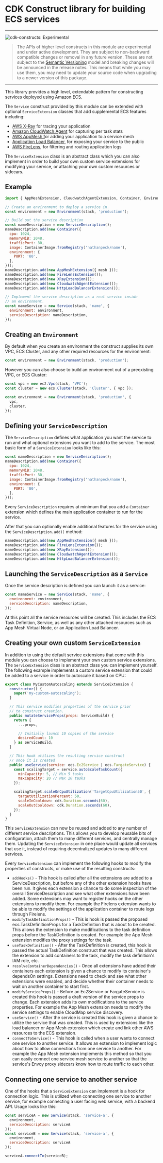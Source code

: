 # CDK Construct library for building ECS services
<!--BEGIN STABILITY BANNER-->
---

![cdk-constructs: Experimental](https://img.shields.io/badge/cdk--constructs-experimental-important.svg?style=for-the-badge)

> The APIs of higher level constructs in this module are experimental and under active development. They are subject to non-backward compatible changes or removal in any future version. These are not subject to the [Semantic Versioning](https://semver.org/) model and breaking changes will be announced in the release notes. This means that while you may use them, you may need to update your source code when upgrading to a newer version of this package.

---
<!--END STABILITY BANNER-->

This library provides a high level, extendable pattern for constructing services
deployed using Amazon ECS.

The `Service` construct provided by this module can be extended with optional `ServiceExtension` classes that add supplemental ECS features including:

- [AWS X-Ray](https://aws.amazon.com/xray/) for tracing your application
- [Amazon CloudWatch Agent](https://docs.aws.amazon.com/AmazonCloudWatch/latest/monitoring/Install-CloudWatch-Agent.html) for capturing per task stats
- [AWS AppMesh f](https://aws.amazon.com/app-mesh/)or adding your application to a service mesh
- [Application Load Balancer](https://docs.aws.amazon.com/elasticloadbalancing/latest/application/introduction.html), for exposing your service to the public
- [AWS FireLens](https://docs.aws.amazon.com/AmazonECS/latest/developerguide/using_firelens.html), for filtering and routing application logs

The `ServiceExtension` class is an abstract class which you can also implement in
order to build your own custom service extensions for modifying your service, or
attaching your own custom resources or sidecars.

## Example

```js
import { AppMeshExtension, CloudwatchAgentExtension, Container, Environment, FireLensExtension, HttpLoadBalancerExtension, Service, ServiceDescription, XRayExtension } from 'ecs-service-builder';

// Create an environment to deploy a service in.
const environment = new Environment(stack, 'production');

// Build out the service description
const nameDescription = new ServiceDescription();
nameDescription.add(new Container({
  cpu: 1024,
  memoryMiB: 2048,
  trafficPort: 80,
  image: ContainerImage.fromRegistry('nathanpeck/name'),
  environment: {
    PORT: '80',
  },
}));
nameDescription.add(new AppMeshExtension({ mesh }));
nameDescription.add(new FireLensExtension());
nameDescription.add(new XRayExtension());
nameDescription.add(new CloudwatchAgentExtension());
nameDescription.add(new HttpLoadBalancerExtension());

// Implement the service description as a real service inside
// an environment.
const nameService = new Service(stack, 'name', {
  environment: environment,
  serviceDescription: nameDescription,
});
```

## Creating an `Environment`

By default when you create an environment the construct supplies its own VPC,
ECS Cluster, and any other required resources for the environment:

```js
const environment = new Environment(stack, 'production');
```

However you can also choose to build an environment out of a preexisting VPC,
or ECS Cluster:

```js
const vpc = new ec2.Vpc(stack, 'VPC');
const cluster = new ecs.Cluster(stack, 'Cluster', { vpc });

const environment = new Environment(stack, 'production', {
  vpc,
  cluster,
});
```

## Defining your `ServiceDescription`

The `ServiceDescription` defines what application you want the service to run and
what optional extensions you want to add to the service. The most basic form of a `ServiceExtension` looks like this:

```js
const nameDescription = new ServiceDescription();
nameDescription.add(new Container({
  cpu: 1024,
  memoryMiB: 2048,
  trafficPort: 80,
  image: ContainerImage.fromRegistry('nathanpeck/name'),
  environment: {
    PORT: '80',
  },
}));
```

Every `ServiceDescription` requires at minimum that you add a `Container` extension
which defines the main application container to run for the service.

After that you can optionally enable additional features for the service using the `ServiceDescription.add()` method:

```js
nameDescription.add(new AppMeshExtension({ mesh }));
nameDescription.add(new FireLensExtension());
nameDescription.add(new XRayExtension());
nameDescription.add(new CloudwatchAgentExtension());
nameDescription.add(new HttpLoadBalancerExtension());
```

## Launching the `ServiceDescription` as a `Service`

Once the service description is defined you can launch it as a service:

```js
const nameService = new Service(stack, 'name', {
  environment: environment,
  serviceDescription: nameDescription,
});
```

At this point all the service resources will be created. This includes the ECS Task
Definition, Service, as well as any other attached resources such as App Mesh Virtual
Node, or an Application Load Balancer.

## Creating your own custom `ServiceExtension`

In addition to using the default service extensions that come with this module you
can choose to implement your own custom service extensions. The `ServiceExtension`
class is an abstract class you can implement yourself. The following example
implements a custom service extension that could be added to a service in order to
autoscale it based on CPU:

```js
export class MyCustomAutoscaling extends ServiceExtension {
  constructor() {
    super('my-custom-autoscaling');
  }

  // This service modifies properties of the service prior
  // to construct creation.
  public mutateServiceProps(props: ServiceBuild) {
    return {
      ...props,

      // Initially launch 10 copies of the service
      desiredCount: 10
    } as ServiceBuild;
  }

  // This hook utilizes the resulting service construct
  // once it is created
  public useService(service: ecs.Ec2Service | ecs.FargateService) {
    const scalingTarget = service.autoScaleTaskCount({
      minCapacity: 5, // Min 5 tasks
      maxCapacity: 20 // Max 20 tasks
    });

    scalingTarget.scaleOnCpuUtilization('TargetCpuUtilization50', {
      targetUtilizationPercent: 50,
      scaleInCooldown: cdk.Duration.seconds(60),
      scaleOutCooldown: cdk.Duration.seconds(60),
    });
  }
}
```

This `ServiceExtension` can now be reused and added to any number of different
service descriptions. This allows you to develop reusable bits of configuration,
attach them to many different services, and centrally manage them. Updating the
`ServiceExtension` in one place would update all services that use it, instead of
requiring decentralized updates to many different services.

Every `ServiceExtension` can implement the following hooks to modify the properties
of constructs, or make use of the resulting constructs:

* `addHooks()` - This hook is called after all the extensions are added to a ServiceDescription, but before any of the other extension hooks have been run. It gives each extension a chance to do some inspection of the overall ServiceDescription and see what other extensions have been added. Some extensions may want to register hooks on the other extensions to modify them. For example the Firelens extension wants to be able to modify the settings of the application container to route logs through Firelens.
* `modifyTaskDefinitionProps()` - This is hook is passed the proposed ecs.TaskDefinitionProps for a TaskDefinition that is about to be created. This allows the extension to make modifications to the task definition props before the TaskDefinition is created. For example the App Mesh extension modifies the proxy settings for the task.
* `useTaskDefinition()` - After the TaskDefinition is created, this hook is passed the actual TaskDefinition construct that was created. This allows the extension to add containers to the task, modify the task definition's IAM role, etc.
* `resolveContainerDependencies()` - Once all extensions have added their containers each extension is given a chance to modify its container's dependsOn settings. Extensions need to check and see what other extensions were enabled, and decide whether their container needs to wait on another container to start first.
* `modifyServiceProps()` - Before an Ec2Service or FargateService is created this hook is passed a draft version of the service props to change. Each extension adds its own modifications to the service properties. For example the App Mesh extension needs to modify the service settings to enable CloudMap service discovery.
* `useService()` - After the service is created this hook is given a chance to utilize the service that was created. This is used by extensions like the load balancer or App Mesh extension which create and link other AWS resources to the ECS extension.
* `connectToService()` - This hook is called when a user wants to connect one service to another service. It allows an extension to implement logic about how to allow connections from one service to another. For example the App Mesh extension implements this method so that you can easily connect one service mesh service to another so that the service's Envoy proxy sidecars know how to route traffic to each other.

## Connecting one service to another service

One of the hooks that a `ServiceExtension` can implement is a hook for connection
logic. This is utilized when connecting one service to another service, for example
connecting a user facing web service, with a backend API. Usage looks like this:

```js
const serviceA = new Service(stack, 'service-a', {
  environment,
  serviceDescription: serviceA
});
const serviceB = new Service(stack, 'service-a', {
  environment,
  serviceDescription: serviceA
});

serviceA.connectTo(serviceB);
```

